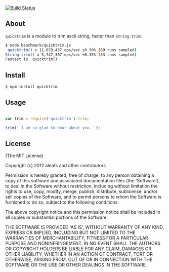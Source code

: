 [![Build Status](https://secure.travis-ci.org/aleafs/quicktrim.png?branch=master)](http://travis-ci.org/aleafs/quicktrim)

## About

`quicktrim` is a module to trim ascii string, faster than `String.trim`:

```bash
$ node benchmark/quicktrim.js
 quicktrim() x 11,679,437 ops/sec ±0.30% (69 runs sampled)
String.trim() x 5,747,307 ops/sec ±0.35% (53 runs sampled)
Fastest is  quicktrim()

```

## Install

```bash
$ npm install quicktrim
```

## Usage

```javascript

var trim = require('quicktrim').trim;

trim(' I am so glad to hear about you. ');

```

## License

(The MIT License)

Copyright (c) 2012 aleafs and other contributors

Permission is hereby granted, free of charge, to any person obtaining
a copy of this software and associated documentation files (the
'Software'), to deal in the Software without restriction, including
without limitation the rights to use, copy, modify, merge, publish,
distribute, sublicense, and/or sell copies of the Software, and to
permit persons to whom the Software is furnished to do so, subject to
the following conditions:

The above copyright notice and this permission notice shall be
included in all copies or substantial portions of the Software.

THE SOFTWARE IS PROVIDED 'AS IS', WITHOUT WARRANTY OF ANY KIND,
EXPRESS OR IMPLIED, INCLUDING BUT NOT LIMITED TO THE WARRANTIES OF
MERCHANTABILITY, FITNESS FOR A PARTICULAR PURPOSE AND NONINFRINGEMENT.
IN NO EVENT SHALL THE AUTHORS OR COPYRIGHT HOLDERS BE LIABLE FOR ANY
CLAIM, DAMAGES OR OTHER LIABILITY, WHETHER IN AN ACTION OF CONTRACT,
TORT OR OTHERWISE, ARISING FROM, OUT OF OR IN CONNECTION WITH THE
SOFTWARE OR THE USE OR OTHER DEALINGS IN THE SOFTWARE.
